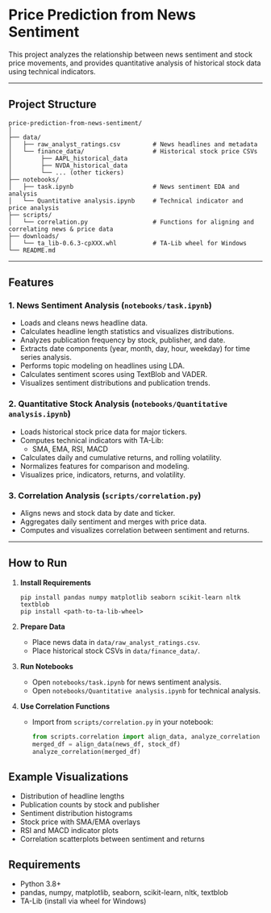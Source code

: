# Price Prediction from News Sentiment

This project analyzes the relationship between news sentiment and stock price movements, and provides quantitative analysis of historical stock data using technical indicators.

---

## Project Structure

```
price-prediction-from-news-sentiment/
│
├── data/
│   ├── raw_analyst_ratings.csv         # News headlines and metadata
│   └── finance_data/                   # Historical stock price CSVs
│        ├── AAPL_historical_data
│        ├── NVDA_historical_data
│        └── ... (other tickers)
├── notebooks/
│   ├── task.ipynb                      # News sentiment EDA and analysis
│   └── Quantitative analysis.ipynb     # Technical indicator and price analysis
├── scripts/
│   └── correlation.py                  # Functions for aligning and correlating news & price data
├── downloads/
│   └── ta_lib-0.6.3-cpXXX.whl          # TA-Lib wheel for Windows
└── README.md
```

---

## Features

### 1. News Sentiment Analysis (`notebooks/task.ipynb`)
- Loads and cleans news headline data.
- Calculates headline length statistics and visualizes distributions.
- Analyzes publication frequency by stock, publisher, and date.
- Extracts date components (year, month, day, hour, weekday) for time series analysis.
- Performs topic modeling on headlines using LDA.
- Calculates sentiment scores using TextBlob and VADER.
- Visualizes sentiment distributions and publication trends.

### 2. Quantitative Stock Analysis (`notebooks/Quantitative analysis.ipynb`)
- Loads historical stock price data for major tickers.
- Computes technical indicators with TA-Lib:
  - SMA, EMA, RSI, MACD
- Calculates daily and cumulative returns, and rolling volatility.
- Normalizes features for comparison and modeling.
- Visualizes price, indicators, returns, and volatility.

### 3. Correlation Analysis (`scripts/correlation.py`)
- Aligns news and stock data by date and ticker.
- Aggregates daily sentiment and merges with price data.
- Computes and visualizes correlation between sentiment and returns.

---

## How to Run

1. **Install Requirements**
   ```
   pip install pandas numpy matplotlib seaborn scikit-learn nltk textblob
   pip install <path-to-ta-lib-wheel>
   ```

2. **Prepare Data**
   - Place news data in `data/raw_analyst_ratings.csv`.
   - Place historical stock CSVs in `data/finance_data/`.

3. **Run Notebooks**
   - Open `notebooks/task.ipynb` for news sentiment analysis.
   - Open `notebooks/Quantitative analysis.ipynb` for technical analysis.

4. **Use Correlation Functions**
   - Import from `scripts/correlation.py` in your notebook:
     ```python
     from scripts.correlation import align_data, analyze_correlation
     merged_df = align_data(news_df, stock_df)
     analyze_correlation(merged_df)
     ```
## Example Visualizations

- Distribution of headline lengths
- Publication counts by stock and publisher
- Sentiment distribution histograms
- Stock price with SMA/EMA overlays
- RSI and MACD indicator plots
- Correlation scatterplots between sentiment and returns

## Requirements

- Python 3.8+
- pandas, numpy, matplotlib, seaborn, scikit-learn, nltk, textblob
- TA-Lib (install via wheel for Windows)

